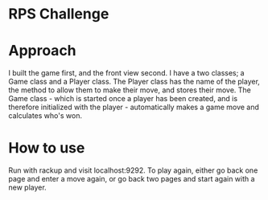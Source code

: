 # RPS Challenge

# Approach

I built the game first, and the front view second. I have a two classes; a Game class and a Player class. The Player class has the name of the player, the method to allow them to make their move, and stores their move. The Game class - which is started once a player has been created, and is therefore initialized with the player - automatically makes a game move and calculates who's won.

# How to use

Run with rackup and visit localhost:9292. To play again, either go back one page and enter a move again, or go back two pages and start again with a new player. 



